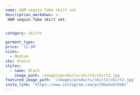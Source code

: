 ```yaml
---
name: H&M sequin Tube skirt set
description_markdown: >-
 H&M sequin Tube skirt set.


category: skirts

garment_type:
price: '12.99'
sizes:
  - Medium
sku: dress1
styles:
  - name: Black
    image_path: /images/products/skirt2/skirt2.jpg
featured_image_path: '/images/products/skirt2/skirt2.jpg'
insta_link: 'https://www.instagram.com/p/CDUwkoGlKGH/'
---
```

